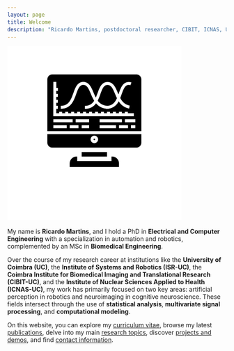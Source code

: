 ```yaml
---
layout: page
title: Welcome
description: "Ricardo Martins, postdoctoral researcher, CIBIT, ICNAS, UC, University of Coimbra"
---
```

<div class="row align-items-center">
	<div class="col-md-6">
		<!-- Image goes here -->
		<img src="/assets/images/computer-logo.png" class="img-fluid" alt="Image">
	</div>
	<div class="col-md-6">
		<p>My name is <strong>Ricardo Martins</strong>, and I hold a PhD in <strong>Electrical and Computer Engineering</strong> with a specialization in automation and robotics, complemented by an MSc in <strong>Biomedical Engineering</strong>.</p>
		<p>Over the course of my research career at institutions like the <strong>University of Coimbra (UC)</strong>, the <strong>Institute of Systems and Robotics (ISR-UC)</strong>, the <strong>Coimbra Institute for Biomedical Imaging and Translational Research (CIBIT-UC)</strong>, and the <strong>Institute of Nuclear Sciences Applied to Health (ICNAS-UC)</strong>, my work has primarily focused on two key areas: artificial perception in robotics and neuroimaging in cognitive neuroscience. These fields intersect through the use of <strong>statistical analysis</strong>, <strong>multivariate signal processing</strong>, and <strong>computational modeling</strong>.</p>
		<p>On this website, you can explore my <a href="/cv">curriculum vitae</a>, browse my latest <a href="/publications">publications</a>, delve into my main <a href="/research">research topics</a>, discover <a href="/demos">projects and demos</a>, and find <a href="/contacts">contact information</a>.</p>
	</div>
</div>
